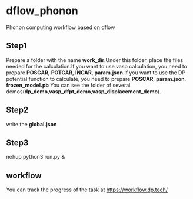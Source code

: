 # dflow_phonon
Phonon computing workflow based on dflow

## Step1
Prepare a folder with the name **work_dir**.Under this folder, place the files needed for the calculation.If you want to use vasp calculation, you need to prepare **POSCAR**, **POTCAR**, **INCAR**, **param.json**.If you want to use the DP potential function to calculate, you need to prepare **POSCAR**, **param.json**, **frozen_model.pb**
You can see the folder of several demos(**dp_demo**,**vasp_dfpt_demo**,**vasp_displacement_demo**).

## Step2
write the **global.json**

## Step3
nohup python3 run.py &

## workflow
You can track the progress of the task at https://workflow.dp.tech/
